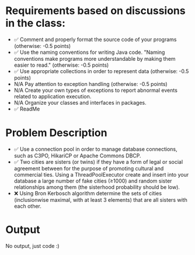 
# Requirements based on discussions in the class:

- ✅ Comment and properly format the source code of your programs (otherwise: -0.5 points)
- ✅ Use the naming conventions for writing Java code. "Naming conventions make programs more understandable by making them
  easier to read." (otherwise: -0.5 points)
- ✅ Use appropriate collections in order to represent data (otherwise: -0.5 points)
- N/A Pay attention to exception handling (otherwise: -0.5 points)
- N/A Create your own types of exceptions to report abnormal events related to application execution.
- N/A Organize your classes and interfaces in packages.
- ✅ ReadMe

# Problem Description

- ✅ Use a connection pool in order to manage database connections, such as C3PO, HikariCP or Apache Commons DBCP.
- ✅ Two cities are sisters (or twins) if they have a form of legal or social agreement between for the purpose of promoting cultural and commercial ties. Using a ThreadPoolExecutor create and insert into your database a large number of fake cities (≥1000) and random sister relationships among them (the sisterhood probability should be low).
- ❌ Using Bron Kerbosch algorithm determine the sets of cities (inclusionwise maximal, with at least 3 elements) that are all sisters with each other.

# Output
No output, just code :)